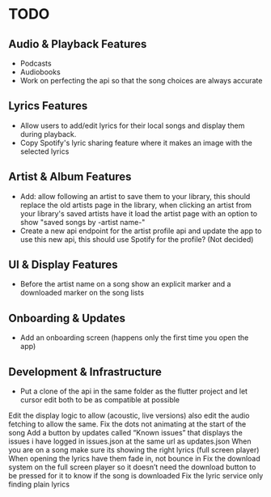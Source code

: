 # TODO

## Audio & Playback Features

- Podcasts
- Audiobooks
- Work on perfecting the api so that the song choices are always accurate

## Lyrics Features

- Allow users to add/edit lyrics for their local songs and display them during playback.
- Copy Spotify's lyric sharing feature where it makes an image with the selected lyrics

## Artist & Album Features

- Add: allow following an artist to save them to your library, this should replace the old artists page in the library, when clicking an artist from your library's saved artists have it load the artist page with an option to show "saved songs by -artist name-"
- Create a new api endpoint for the artist profile api and update the app to use this new api, this should use Spotify for the profile? (Not decided)

## UI & Display Features

- Before the artist name on a song show an explicit marker and a downloaded marker on the song lists

## Onboarding & Updates

- Add an onboarding screen (happens only the first time you open the app)

## Development & Infrastructure

- Put a clone of the api in the same folder as the flutter project and let cursor edit both to be as compatible at possible

Edit the display logic to allow (acoustic, live versions) also edit the audio fetching to allow the same.
Fix the dots not animating at the start of the song
Add a button by updates called “Known issues” that displays the issues i have logged in issues.json at the same url as updates.json
When you are on a song make sure its showing the right lyrics (full screen player)
When opening the lyrics have them fade in, not bounce in
Fix the download system on the full screen player so it doesn’t need the download button to be pressed for it to know if the song is downloaded
Fix the lyric service only finding plain lyrics